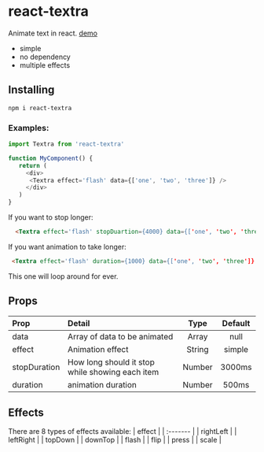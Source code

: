 

# react-textra  

 Animate text in react. [demo](https://hosein2398.github.io/react-textra/)
- simple
- no dependency
- multiple effects
## Installing
```
npm i react-textra
```
### Examples:
```js
import Textra from 'react-textra'

function MyComponent() {
   return (
     <div>
      <Textra effect='flash' data={['one', 'two', 'three']} />
     </div>
   ) 
}
```

If you want to stop longer:
```html
  <Textra effect='flash' stopDuartion={4000} data={['one', 'two', 'three']} />
```


If you want animation to take longer:
```html
 <Textra effect='flash' duration={1000} data={['one', 'two', 'three']} />
```
This one will loop around for ever.
## Props

| Prop        | Detail           | Type  | Default
| :------------- |:-------------| :-----:| :-----: |
| data      | Array of data to be animated | Array | null
| effect      | Animation effect      |   String | simple
| stopDuration | How long should it stop while showing each item     |    Number | 3000ms
| duration | animation duration     |    Number | 500ms

## Effects
There are 8 types of effects available:
| effect |
| :------- |
| rightLeft |
| leftRight |
| topDown |
| downTop |
| flash |
| flip |
| press | 
| scale |
